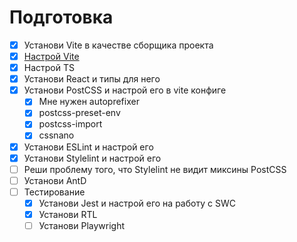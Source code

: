 # Подготовка
- [x] Установи Vite в качестве сборщика проекта
- [x] [Настрой Vite](https://vite.dev/config/#configuring-vite)
- [x] Настрой TS
- [x] Установи React и типы для него
- [x] Установи PostCSS и настрой его в vite конфиге
	- [x] Мне нужен autoprefixer
	- [x] postcss-preset-env
	- [x] postcss-import
	- [x] cssnano
- [x] Установи ESLint и настрой его
- [x] Установи Stylelint и настрой его
- [ ] Реши проблему того, что Stylelint не видит миксины PostCSS
- [ ] Установи AntD
- [ ] Тестирование
	- [x] Установи Jest и настрой его на работу с SWC
	- [x] Установи RTL
	- [ ] Установи Playwright